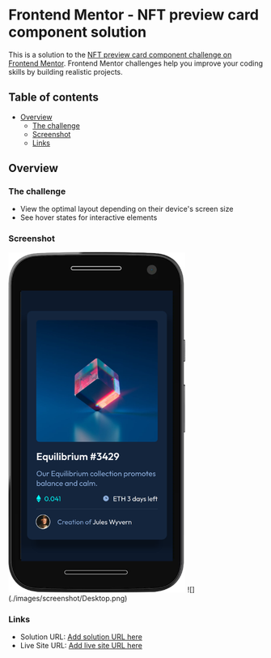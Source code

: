 # Frontend Mentor - NFT preview card component solution

This is a solution to the [NFT preview card component challenge on Frontend Mentor](https://www.frontendmentor.io/challenges/nft-preview-card-component-SbdUL_w0U). Frontend Mentor challenges help you improve your coding skills by building realistic projects.

## Table of contents

-   [Overview](#overview)
    -   [The challenge](#the-challenge)
    -   [Screenshot](#screenshot)
    -   [Links](#links)

## Overview

### The challenge

-   View the optimal layout depending on their device's screen size
-   See hover states for interactive elements

### Screenshot


<img src="./images/screenshot/mobile.png" width="350">
![](./images/screenshot/Desktop.png)

### Links

-   Solution URL: [Add solution URL here](https://github.com/mani-cmd/nft-preview-card-component)
-   Live Site URL: [Add live site URL here](https://your-live-site-url.com)
